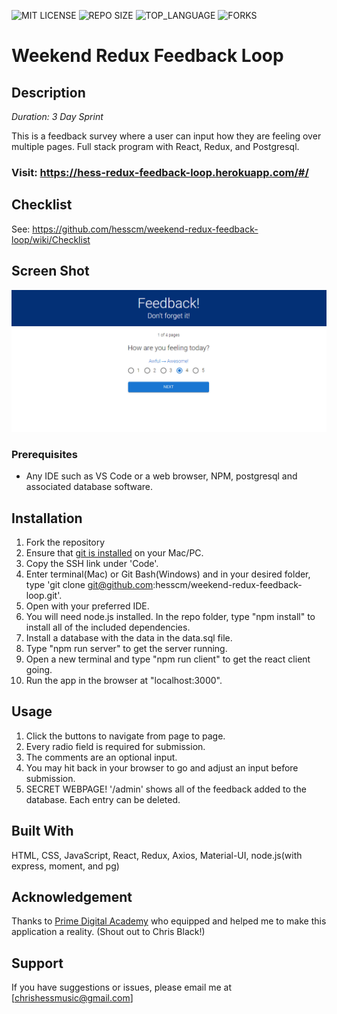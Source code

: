 ![MIT LICENSE](https://img.shields.io/github/license/scottbromander/the_marketplace.svg?style=flat-square)
![REPO SIZE](https://img.shields.io/github/repo-size/scottbromander/the_marketplace.svg?style=flat-square)
![TOP_LANGUAGE](https://img.shields.io/github/languages/top/scottbromander/the_marketplace.svg?style=flat-square)
![FORKS](https://img.shields.io/github/forks/scottbromander/the_marketplace.svg?style=social)

# Weekend Redux Feedback Loop

## Description

_Duration: 3 Day Sprint_

This is a feedback survey where a user can input how they are feeling over multiple pages. Full stack program with React, Redux, and Postgresql.

### Visit: https://hess-redux-feedback-loop.herokuapp.com/#/

## Checklist
See: https://github.com/hesscm/weekend-redux-feedback-loop/wiki/Checklist

## Screen Shot

![Example of Feedback Loop](feedbackSS.PNG "Redux Feedback Loop")

### Prerequisites

- Any IDE such as VS Code or a web browser, NPM, postgresql and associated database software.

## Installation
1. Fork the repository
2. Ensure that [git is installed](https://git-scm.com/downloads) on your Mac/PC.
2. Copy the SSH link under 'Code'.
3. Enter terminal(Mac) or Git Bash(Windows) and in your desired folder, type 'git clone git@github.com:hesscm/weekend-redux-feedback-loop.git'.
4. Open with your preferred IDE.
5. You will need node.js installed. In the repo folder, type "npm install" to install all of the included dependencies.
6. Install a database with the data in the data.sql file.
7. Type "npm run server" to get the server running.
8. Open a new terminal and type "npm run client" to get the react client going.
9. Run the app in the browser at "localhost:3000".

## Usage

1. Click the buttons to navigate from page to page.
2. Every radio field is required for submission.
3. The comments are an optional input.
4. You may hit back in your browser to go and adjust an input before submission.
5. SECRET WEBPAGE! '/admin' shows all of the feedback added to the database. Each entry can be deleted.

## Built With

HTML, CSS, JavaScript, React, Redux, Axios, Material-UI, node.js(with express, moment, and pg)

## Acknowledgement
Thanks to [Prime Digital Academy](www.primeacademy.io) who equipped and helped me to make this application a reality. (Shout out to Chris Black!)

## Support
If you have suggestions or issues, please email me at [chrishessmusic@gmail.com]
